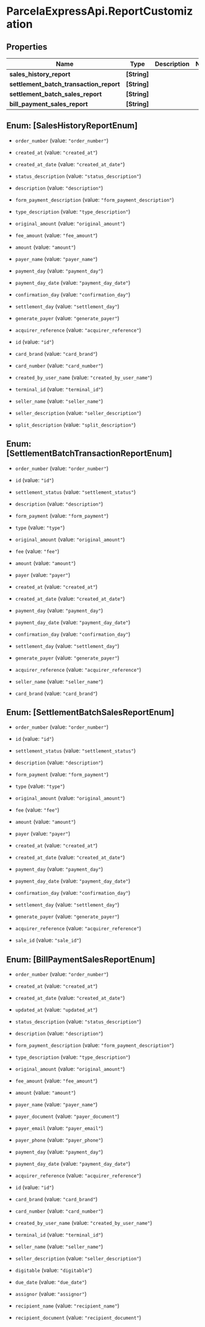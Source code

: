 # ParcelaExpressApi.ReportCustomization

## Properties

Name | Type | Description | Notes
------------ | ------------- | ------------- | -------------
**sales_history_report** | **[String]** |  | 
**settlement_batch_transaction_report** | **[String]** |  | 
**settlement_batch_sales_report** | **[String]** |  | 
**bill_payment_sales_report** | **[String]** |  | 



## Enum: [SalesHistoryReportEnum]


* `order_number` (value: `"order_number"`)

* `created_at` (value: `"created_at"`)

* `created_at_date` (value: `"created_at_date"`)

* `status_description` (value: `"status_description"`)

* `description` (value: `"description"`)

* `form_payment_description` (value: `"form_payment_description"`)

* `type_description` (value: `"type_description"`)

* `original_amount` (value: `"original_amount"`)

* `fee_amount` (value: `"fee_amount"`)

* `amount` (value: `"amount"`)

* `payer_name` (value: `"payer_name"`)

* `payment_day` (value: `"payment_day"`)

* `payment_day_date` (value: `"payment_day_date"`)

* `confirmation_day` (value: `"confirmation_day"`)

* `settlement_day` (value: `"settlement_day"`)

* `generate_payer` (value: `"generate_payer"`)

* `acquirer_reference` (value: `"acquirer_reference"`)

* `id` (value: `"id"`)

* `card_brand` (value: `"card_brand"`)

* `card_number` (value: `"card_number"`)

* `created_by_user_name` (value: `"created_by_user_name"`)

* `terminal_id` (value: `"terminal_id"`)

* `seller_name` (value: `"seller_name"`)

* `seller_description` (value: `"seller_description"`)

* `split_description` (value: `"split_description"`)





## Enum: [SettlementBatchTransactionReportEnum]


* `order_number` (value: `"order_number"`)

* `id` (value: `"id"`)

* `settlement_status` (value: `"settlement_status"`)

* `description` (value: `"description"`)

* `form_payment` (value: `"form_payment"`)

* `type` (value: `"type"`)

* `original_amount` (value: `"original_amount"`)

* `fee` (value: `"fee"`)

* `amount` (value: `"amount"`)

* `payer` (value: `"payer"`)

* `created_at` (value: `"created_at"`)

* `created_at_date` (value: `"created_at_date"`)

* `payment_day` (value: `"payment_day"`)

* `payment_day_date` (value: `"payment_day_date"`)

* `confirmation_day` (value: `"confirmation_day"`)

* `settlement_day` (value: `"settlement_day"`)

* `generate_payer` (value: `"generate_payer"`)

* `acquirer_reference` (value: `"acquirer_reference"`)

* `seller_name` (value: `"seller_name"`)

* `card_brand` (value: `"card_brand"`)





## Enum: [SettlementBatchSalesReportEnum]


* `order_number` (value: `"order_number"`)

* `id` (value: `"id"`)

* `settlement_status` (value: `"settlement_status"`)

* `description` (value: `"description"`)

* `form_payment` (value: `"form_payment"`)

* `type` (value: `"type"`)

* `original_amount` (value: `"original_amount"`)

* `fee` (value: `"fee"`)

* `amount` (value: `"amount"`)

* `payer` (value: `"payer"`)

* `created_at` (value: `"created_at"`)

* `created_at_date` (value: `"created_at_date"`)

* `payment_day` (value: `"payment_day"`)

* `payment_day_date` (value: `"payment_day_date"`)

* `confirmation_day` (value: `"confirmation_day"`)

* `settlement_day` (value: `"settlement_day"`)

* `generate_payer` (value: `"generate_payer"`)

* `acquirer_reference` (value: `"acquirer_reference"`)

* `sale_id` (value: `"sale_id"`)





## Enum: [BillPaymentSalesReportEnum]


* `order_number` (value: `"order_number"`)

* `created_at` (value: `"created_at"`)

* `created_at_date` (value: `"created_at_date"`)

* `updated_at` (value: `"updated_at"`)

* `status_description` (value: `"status_description"`)

* `description` (value: `"description"`)

* `form_payment_description` (value: `"form_payment_description"`)

* `type_description` (value: `"type_description"`)

* `original_amount` (value: `"original_amount"`)

* `fee_amount` (value: `"fee_amount"`)

* `amount` (value: `"amount"`)

* `payer_name` (value: `"payer_name"`)

* `payer_document` (value: `"payer_document"`)

* `payer_email` (value: `"payer_email"`)

* `payer_phone` (value: `"payer_phone"`)

* `payment_day` (value: `"payment_day"`)

* `payment_day_date` (value: `"payment_day_date"`)

* `acquirer_reference` (value: `"acquirer_reference"`)

* `id` (value: `"id"`)

* `card_brand` (value: `"card_brand"`)

* `card_number` (value: `"card_number"`)

* `created_by_user_name` (value: `"created_by_user_name"`)

* `terminal_id` (value: `"terminal_id"`)

* `seller_name` (value: `"seller_name"`)

* `seller_description` (value: `"seller_description"`)

* `digitable` (value: `"digitable"`)

* `due_date` (value: `"due_date"`)

* `assignor` (value: `"assignor"`)

* `recipient_name` (value: `"recipient_name"`)

* `recipient_document` (value: `"recipient_document"`)




